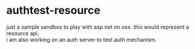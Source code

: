 # authtest-resource

just a sample sandbox to play with asp.net on osx.  this would represent a resource api.  
i am also working on an auth server to test auth mechanism.


